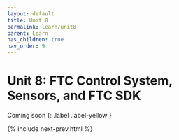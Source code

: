 ```yaml
---
layout: default
title: Unit 8
permalink: learn/unit8
parent: Learn
has_children: true
nav_order: 9
---
```


# Unit 8: FTC Control System, Sensors, and FTC SDK

<!-- prettier-ignore-start -->

Coming soon
{: .label .label-yellow }

<!-- prettier-ignore-end -->

{% include next-prev.html %}
